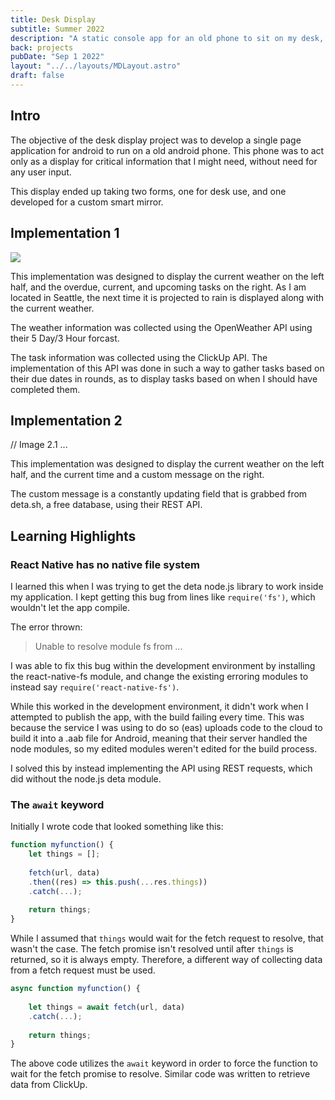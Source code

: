 ```yaml
---
title: Desk Display
subtitle: Summer 2022
description: "A static console app for an old phone to sit on my desk, showing weather and current tasks"
back: projects
pubDate: "Sep 1 2022"
layout: "../../layouts/MDLayout.astro"
draft: false
---
```


## Intro

The objective of the desk display project was to develop a single page application for android to run on a old android phone. This phone was to act only as a display for critical information that I might need, without need for any user input.

This display ended up taking two forms, one for desk use, and one developed for a custom smart mirror.

## Implementation 1

![](https://i.imgur.com/HBW6emF.png)

This implementation was designed to display the current weather on the left half, and the overdue, current, and upcoming tasks on the right. As I am located in Seattle, the next time it is projected to rain is displayed along with the current weather.

The weather information was collected using the OpenWeather API using their 5 Day/3 Hour forcast.

The task information was collected using the ClickUp API. The implementation of this API was done in such a way to gather tasks based on their due dates in rounds, as to display tasks based on when I should have completed them.

## Implementation 2

// Image 2.1 ...

This implementation was designed to display the current weather on the left half, and the current time and a custom message on the right.

The custom message is a constantly updating field that is grabbed from deta.sh, a free database, using their REST API.

## Learning Highlights

### React Native has no native file system

I learned this when I was trying to get the deta node.js library to work inside my application. I kept getting this bug from lines like `require('fs')`, which wouldn't let the app compile.

The error thrown:

> Unable to resolve module fs from ...

I was able to fix this bug within the development environment by installing the react-native-fs module, and change the existing erroring modules to instead say `require('react-native-fs')`.

While this worked in the development environment, it didn't work when I attempted to publish the app, with the build failing every time. This was because the service I was using to do so (eas) uploads code to the cloud to build it into a .aab file for Android, meaning that their server handled the node modules, so my edited modules weren't edited for the build process.

I solved this by instead implementing the API using REST requests, which did without the node.js deta module.

### The `await` keyword

Initially I wrote code that looked something like this:

```js
function myfunction() {
    let things = [];
    
    fetch(url, data)
    .then((res) => this.push(...res.things))
    .catch(...);
    
    return things;
}
```

While I assumed that `things` would wait for the fetch request to resolve, that wasn't the case. The fetch promise isn't resolved until after `things` is returned, so it is always empty. Therefore, a different way of collecting data from a fetch request must be used.

```js
async function myfunction() {
    
    let things = await fetch(url, data)
    .catch(...);
    
    return things;
}
```

The above code utilizes the `await` keyword in order to force the function to wait for the fetch promise to resolve. Similar code was written to retrieve data from ClickUp.